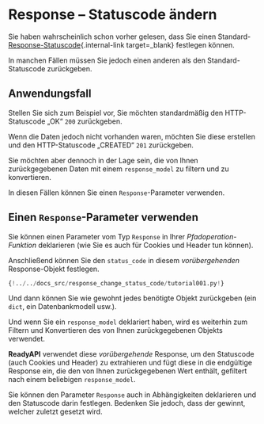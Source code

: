 # Response – Statuscode ändern

Sie haben wahrscheinlich schon vorher gelesen, dass Sie einen Standard-[Response-Statuscode](../tutorial/response-status-code.md){.internal-link target=\_blank} festlegen können.

In manchen Fällen müssen Sie jedoch einen anderen als den Standard-Statuscode zurückgeben.

## Anwendungsfall

Stellen Sie sich zum Beispiel vor, Sie möchten standardmäßig den HTTP-Statuscode „OK“ `200` zurückgeben.

Wenn die Daten jedoch nicht vorhanden waren, möchten Sie diese erstellen und den HTTP-Statuscode „CREATED“ `201` zurückgeben.

Sie möchten aber dennoch in der Lage sein, die von Ihnen zurückgegebenen Daten mit einem `response_model` zu filtern und zu konvertieren.

In diesen Fällen können Sie einen `Response`-Parameter verwenden.

## Einen `Response`-Parameter verwenden

Sie können einen Parameter vom Typ `Response` in Ihrer _Pfadoperation-Funktion_ deklarieren (wie Sie es auch für Cookies und Header tun können).

Anschließend können Sie den `status_code` in diesem _vorübergehenden_ Response-Objekt festlegen.

```Python hl_lines="1  9  12"
{!../../docs_src/response_change_status_code/tutorial001.py!}
```

Und dann können Sie wie gewohnt jedes benötigte Objekt zurückgeben (ein `dict`, ein Datenbankmodell usw.).

Und wenn Sie ein `response_model` deklariert haben, wird es weiterhin zum Filtern und Konvertieren des von Ihnen zurückgegebenen Objekts verwendet.

**ReadyAPI** verwendet diese _vorübergehende_ Response, um den Statuscode (auch Cookies und Header) zu extrahieren und fügt diese in die endgültige Response ein, die den von Ihnen zurückgegebenen Wert enthält, gefiltert nach einem beliebigen `response_model`.

Sie können den Parameter `Response` auch in Abhängigkeiten deklarieren und den Statuscode darin festlegen. Bedenken Sie jedoch, dass der gewinnt, welcher zuletzt gesetzt wird.
